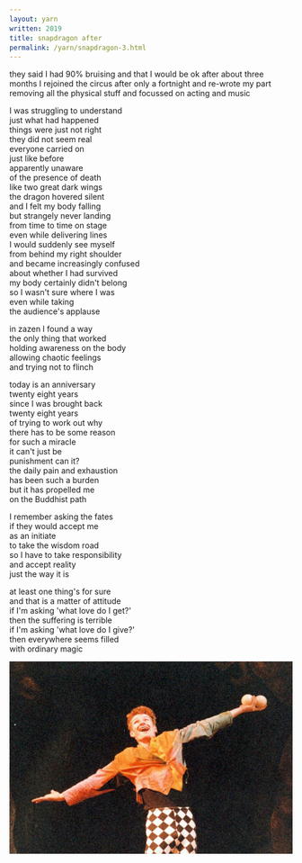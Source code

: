 ```yaml
---
layout: yarn
written: 2019
title: snapdragon after
permalink: /yarn/snapdragon-3.html
---
```


<div class="poem">
they said I had 90% bruising  
and that I would be ok  
after about three months  
I rejoined the circus  
after only a fortnight  
and re-wrote my part  
removing all the physical stuff  
and focussed on acting  
and music  
  
I was struggling to understand  
just what had happened  
things were just not right  
they did not seem real  
everyone carried on  
just like before  
apparently unaware  
of the presence of death  
like two great dark wings  
the dragon hovered silent  
and I felt my body falling  
but strangely never landing  
from time to time on stage  
even while delivering lines  
I would suddenly see myself  
from behind my right shoulder  
and became increasingly confused  
about whether I had survived  
my body certainly didn't belong  
so I wasn't sure where I was  
even while taking  
the audience's applause


in zazen I found a way  
the only thing that worked  
holding awareness on the body  
allowing chaotic feelings  
and trying not to flinch  


today is an anniversary  
twenty eight years  
since I was brought back  
twenty eight years  
of trying to work out why  
there has to be some reason  
for such a miracle  
it can't just be  
punishment can it?  
the daily pain and exhaustion  
has been such a burden  
but it has propelled me  
on the Buddhist path


I remember asking the fates  
if they would accept me  
as an initiate  
to take the wisdom road  
so I have to take responsibility  
and accept reality  
just the way it is  
  
at least one thing's for sure  
and that is a matter of attitude  
if I'm asking 'what love do I get?'  
then the suffering is terrible  
if I'm asking 'what love do I give?'  
then everywhere seems filled  
with ordinary magic  
</div>


![Phil](/assets/images/circus/h_as_phil91.jpg "Hughie as 'Phil'")

